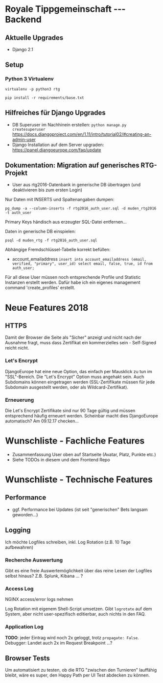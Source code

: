 # Royale Tippgemeinschaft --- Backend

## Aktuelle Upgrades

* Django 2.1

## Setup

### Python 3 Virtualenv
`virtualenv -p python3 rtg`

`pip install -r requirements/base.txt`

## Hilfreiches für Django Upgrades

* DB Superuser im Nachhinein erstellen: `python manage.py createsuperuser`
                                        https://docs.djangoproject.com/en/1.11/intro/tutorial02/#creating-an-admin-user
* Django Installation auf dem Server upgraden: https://panel.djangoeurope.com/faq/update                                        

## Dokumentation: Migration auf generisches RTG-Projekt

* User aus rtg2016-Datenbank in generische DB übertragen (und deaktivieren bis zum ersten Login)

Nur Daten mit INSERTS und Spaltenangaben dumpen:

`pg_dump -a --column-inserts -f rtg2016_auth_user.sql -d muden_rtg2016 -t auth_user`

Primary Keys händisch aus erzeugter SQL-Datei entfernen...

Daten in generische DB einspielen:

`psql -d muden_rtg -f rtg2016_auth_user.sql`

Abhängige Fremdschlüssel-Tabelle korrekt befüllen:

* account_emailaddress
`insert into account_emailaddress (email, verified, "primary", user_id) select email, false, true, id from auth_user;`

Für all diese User müssen noch entsprechende Profile und Statistic Instanzen erstellt werden.
Dafür habe ich ein eigenes management command 'create_profiles' erstellt.

# Neue Features 2018

## HTTPS

Damit der Browser die Seite als "Sicher" anzeigt und nicht nach der Ausnahme fragt, muss dass Zertifikat
ein kommerzielles sein - Self-Signed reicht nicht.

### Let's Encrypt

DjangoEurope hat eine neue Option, das einfach per Mausklick zu tun im "SSL"-Bereich.
Die "Let's Encrypt" Option muss angehakt sein. Auch Subdomains können eingetragen werden
(SSL-Zertifikate müssen für jede Subdomain ausgestellt werden, oder als Wildcard-Zertifikat).

### Erneuerung

Die Let's Encrypt Zertifikate sind nur 90 Tage gültig und müssen entsprechend häufig
erneuert werden. Scheinbar macht dies DjangoEurope automatisch? Am 09.12.17 checken...

# Wunschliste - Fachliche Features

* Zusammenfassung User oben auf Startseite (Avatar, Platz, Punkte etc.)
* Siehe TODOs in diesem und dem Frontend Repo

# Wunschliste - Technische Features

## Performance

* ggf. Performance bei Updates (ist seit "generischen" Bets langsam geworden...)

## Logging

Ich möchte Logfiles schreiben, inkl. Log Rotation (z.B. 10 Tage aufbewahren)

### Recherche Auswertung

Gibt es eine freie Auswertemöglichkeit über das reine Lesen der Logfiles selbst hinaus?
Z.B. Splunk, Kibana ... ? 

### Access Log

NGINX access/error logs nehmen

Log Rotation mit eigenem Shell-Script umsetzen.
Gibt `logrotate` auf dem System, aber nicht user-spezifisch editierbar, auch nichts in den FAQ.

### Application Log

**TODO**: jeder Eintrag wird noch 2x geloggt, trotz `propagate: False`.
Debugger: Landet auch 2x im Request Breakpoint ...?

## Browser Tests

Um automatisiert zu testen, ob die RTG "zwischen den Turnieren" lauffähig bleibt, wäre es super, den Happy Path per 
UI Test abdecken zu können.
